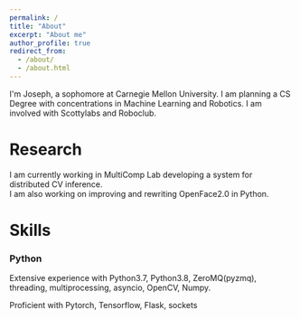 ```yaml
---
permalink: /
title: "About"
excerpt: "About me"
author_profile: true
redirect_from: 
  - /about/
  - /about.html
---
```


I'm Joseph, a sophomore at Carnegie Mellon University. I am planning a CS Degree with concentrations in Machine Learning and Robotics. I am involved with Scottylabs and Roboclub.

# Research

I am currently working in MultiComp Lab developing a system for distributed CV inference.  
I am also working on improving and rewriting OpenFace2.0 in Python.

# Skills

### Python

Extensive experience with Python3.7, Python3.8, ZeroMQ(pyzmq), threading, multiprocessing, asyncio, OpenCV, Numpy.

Proficient with Pytorch, Tensorflow, Flask, sockets